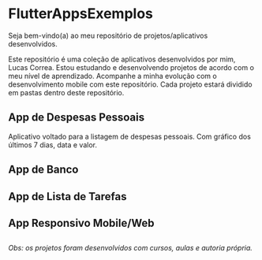# FlutterAppsExemplos

Seja bem-vindo(a) ao meu repositório de projetos/aplicativos desenvolvidos.

Este repositório é uma coleção de aplicativos desenvolvidos por mim, Lucas Correa.
Estou estudando e desenvolvendo projetos de acordo com o meu nível de aprendizado. Acompanhe a minha evolução com o desenvolvimento mobile com este repositório.
Cada projeto estará dividido em pastas dentro deste repositório.

##

## App de Despesas Pessoais

Aplicativo voltado para a listagem de despesas pessoais. Com gráfico dos últimos 7 dias, data e valor.

## App de Banco

## App de Lista de Tarefas

## App Responsivo Mobile/Web

##

*Obs: os projetos foram desenvolvidos com cursos, aulas e autoria própria.*
